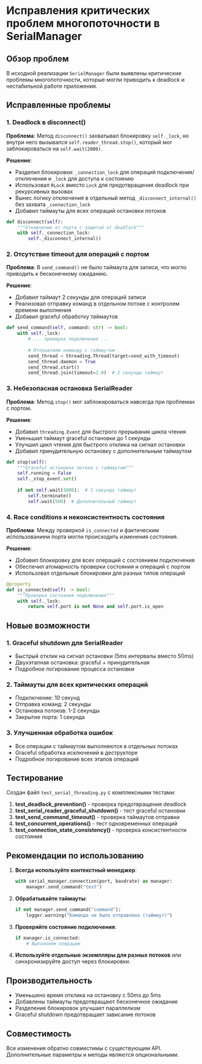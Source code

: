# Исправления критических проблем многопоточности в SerialManager

## Обзор проблем

В исходной реализации `SerialManager` были выявлены критические проблемы многопоточности, которые могли приводить к deadlock и нестабильной работе приложения.

## Исправленные проблемы

### 1. Deadlock в disconnect()

**Проблема**: Метод `disconnect()` захватывал блокировку `self._lock`, но внутри него вызывался `self.reader_thread.stop()`, который мог заблокироваться на `self.wait(2000)`.

**Решение**:
- Разделил блокировки: `_connection_lock` для операций подключения/отключения и `_lock` для доступа к состоянию
- Использовал `RLock` вместо `Lock` для предотвращения deadlock при рекурсивных вызовах
- Вынес логику отключения в отдельный метод `_disconnect_internal()` без захвата `_connection_lock`
- Добавил таймауты для всех операций остановки потоков

```python
def disconnect(self):
    """Отключение от порта с защитой от deadlock"""
    with self._connection_lock:
        self._disconnect_internal()
```

### 2. Отсутствие timeout для операций с портом

**Проблема**: В `send_command()` не было таймаута для записи, что могло приводить к бесконечному ожиданию.

**Решение**:
- Добавил таймаут 2 секунды для операций записи
- Реализовал отправку команд в отдельном потоке с контролем времени выполнения
- Добавил graceful обработку таймаутов

```python
def send_command(self, command: str) -> bool:
    with self._lock:
        # ... проверка подключения ...
        
        # Отправляем команду с таймаутом
        send_thread = threading.Thread(target=send_with_timeout)
        send_thread.daemon = True
        send_thread.start()
        send_thread.join(timeout=2.0)  # 2 секунды таймаут
```

### 3. Небезопасная остановка SerialReader

**Проблема**: Метод `stop()` мог заблокироваться навсегда при проблемах с портом.

**Решение**:
- Добавил `threading.Event` для быстрого прерывания цикла чтения
- Уменьшил таймаут graceful остановки до 1 секунды
- Улучшил цикл чтения для быстрого отклика на сигнал остановки
- Добавил принудительную остановку с дополнительным таймаутом

```python
def stop(self):
    """Graceful остановка потока с таймаутом"""
    self.running = False
    self._stop_event.set()
    
    if not self.wait(1000):  # 1 секунда таймаут
        self.terminate()
        self.wait(500)  # Дополнительный таймаут
```

### 4. Race conditions и неконсистентность состояния

**Проблема**: Между проверкой `is_connected` и фактическим использованием порта могли происходить изменения состояния.

**Решение**:
- Добавил блокировку для всех операций с состоянием подключения
- Обеспечил атомарность проверки состояния и операций с портом
- Использовал отдельные блокировки для разных типов операций

```python
@property
def is_connected(self) -> bool:
    """Проверка состояния подключения"""
    with self._lock:
        return self.port is not None and self.port.is_open
```

## Новые возможности

### 1. Graceful shutdown для SerialReader

- Быстрый отклик на сигнал остановки (5ms интервалы вместо 50ms)
- Двухэтапная остановка: graceful + принудительная
- Подробное логирование процесса остановки

### 2. Таймауты для всех критических операций

- Подключение: 10 секунд
- Отправка команд: 2 секунды
- Остановка потоков: 1-2 секунды
- Закрытие порта: 1 секунда

### 3. Улучшенная обработка ошибок

- Все операции с таймаутом выполняются в отдельных потоках
- Graceful обработка исключений в деструкторе
- Подробное логирование всех этапов операций

## Тестирование

Создан файл `test_serial_threading.py` с комплексными тестами:

1. **test_deadlock_prevention()** - проверка предотвращения deadlock
2. **test_serial_reader_graceful_shutdown()** - тест graceful остановки
3. **test_send_command_timeout()** - проверка таймаутов отправки
4. **test_concurrent_operations()** - тест одновременных операций
5. **test_connection_state_consistency()** - проверка консистентности состояния

## Рекомендации по использованию

1. **Всегда используйте контекстный менеджер**:
   ```python
   with serial_manager.connection(port, baudrate) as manager:
       manager.send_command("test")
   ```

2. **Обрабатывайте таймауты**:
   ```python
   if not manager.send_command("command"):
       logger.warning("Команда не была отправлена (таймаут)")
   ```

3. **Проверяйте состояние подключения**:
   ```python
   if manager.is_connected:
       # Выполняем операции
   ```

4. **Используйте отдельные экземпляры для разных потоков** или синхронизируйте доступ через блокировки.

## Производительность

- Уменьшено время отклика на остановку с 50ms до 5ms
- Добавлены таймауты предотвращают бесконечное ожидание
- Разделение блокировок улучшает параллелизм
- Graceful shutdown предотвращает зависание потоков

## Совместимость

Все изменения обратно совместимы с существующим API. Дополнительные параметры и методы являются опциональными.


